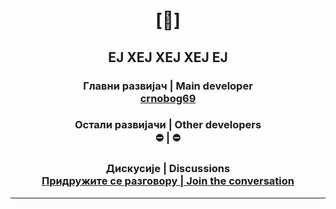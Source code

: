 # <p align="center"> [🔻] </p>

## <p align="center">ЕЈ ХЕЈ ХЕЈ ХЕЈ ЕЈ</p>

### <p align="center"> <strong>Главни развијач | Main developer</strong><br> <a href="https://github.com/crnobog69">crnobog69</a> </p>

### <p align="center"> <strong>Остали развијачи | Other developers</strong><br> ⛔ | ⛔ </p>

### <p align="center"> <strong>Дискусије | Discussions</strong><br> <a href="https://github.com/orgs/Stabilistatpakt/discussions">Придружите се разговору | Join the conversation</a> </p>

---
